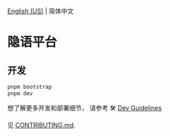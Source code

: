 [English (US)](README.md) | 简体中文

# 隐语平台

## 开发

```bash
pnpm bootstrap
pnpm dev
```

想了解更多开发和部署细节， 请参考 🛠
[Dev Guidelines](https://secretflow.github.io/secretpad-frontend/dev-doc)

见 [CONTRIBUTING.md](CONTRIBUTING.zh-Hans.md).
